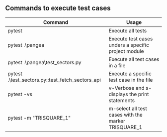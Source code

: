 ## Commands to execute test cases
| Command | Usage |
| ------ | ------ |
| pytest | Execute all tests |
| pytest .\pangea | Execute test cases unders a specific project module|
| pytest .\pangea\test_sectors.py | Execute all test cases in a file |
| pytest .\test_sectors.py::test_fetch_sectors_api | Execute a specific test case in the file |
| pytest -vs | v-Verbose and s-displays the print statements  |
| pytest -m "TRISQUARE_1" | m-select all test cases with the marker TRISQUARE_1 |
